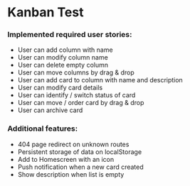 # Kanban Test



### Implemented required user stories:
- User can add column with name
- User can modify column name
- User can delete empty column
- User can move columns by drag & drop
- User can add card to column with name and description
- User can modify card details
- User can identify / switch status of card
- User can move / order card by drag & drop
- User can archive card

### Additional features:
- 404 page redirect on unknown routes
- Persistent storage of data on localStorage
- Add to Homescreen with an icon
- Push notification when a new card created
- Show description when list is empty


